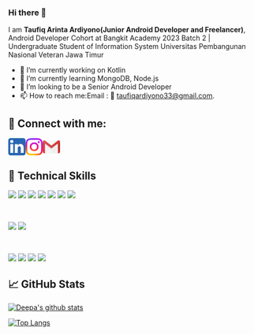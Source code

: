 ### Hi there 👋


I am **Taufiq Arinta Ardiyono(Junior Android Developer and Freelancer)**, Android Developer Cohort at Bangkit Academy 2023 Batch 2 | Undergraduate Student of Information System Universitas Pembangunan Nasional Veteran Jawa Timur

- 🔭 I’m currently working on Kotlin 
- 🌱 I’m currently learning MongoDB, Node.js
- 👯 I’m looking to be a Senior Android Developer
- 📫 How to reach me:Email : 📧 taufiqardiyono33@gmail.com.

## 🤝 Connect with me:

<a href="https://www.linkedin.com/in/taufiq-arinta/"><img align="left" src="https://raw.githubusercontent.com/deepajarout/deepajarout/main/5296501_linkedin_network_linkedin logo_icon.png" alt="deepa Jarout | LinkedIn" width="35px"/></a>

<a href="https://www.instagram.com/taufiq_arinta/"><img align="left" src="https://raw.githubusercontent.com/deepajarout/deepajarout/main/5296765_camera_instagram_instagram logo_icon.png" alt="deepa Jarout| Instagram" width="35px"/></a>

<a href="taufiqardiyono33@gmail.com"><img align="left" src="https://raw.githubusercontent.com/deepajarout/deepajarout/main/2993691_brand_brands_gmail_logo_logos_icon.png" alt="deepa jarout | Gmail" width="35px"/></a>

</br>
</br>


## 💼 Technical Skills

![](https://img.shields.io/badge/Framework-node.js-informational?style=flat&logo=node.js&logoColor=white)
![](https://img.shields.io/badge/Database-MongoDB-informational?style=flat&logo=mongodb&logoColor=white)
![](https://img.shields.io/badge/Code-JavaScript-informational?style=flat&logo=JavaScript&color=F7DF1E)
![](https://img.shields.io/badge/Code-HTML5-informational?style=flat&logo=HTML5&color=E34F26)
![](https://img.shields.io/badge/Code-SQLite-informational?style=flat&logo=SQLite&color=003B57)
![](https://img.shields.io/badge/Code-Kotlin-informational?style=flat&logo=Kotlin&color=003B57)
![](https://img.shields.io/badge/Framework-JSON-informational?style=flat&logo=JSON&logoColor=white)





</br>

![](https://img.shields.io/badge/Style-Bootstrap-informational?style=flat&logo=Bootstrap&color=7952B3)
![](https://img.shields.io/badge/Style-CSS3-informational?style=flat&logo=CSS3&color=1572B6)


</br>


![](https://img.shields.io/badge/Tools-Figma-informational?style=flat&logo=Figma&color=F24E1E)
![](https://img.shields.io/badge/Tools-GitHub-informational?style=flat&logo=GitHub&color=181717)
![](https://img.shields.io/badge/Tools-github-informational?style=flat&logo=github&logoColor=white)
![](https://img.shields.io/badge/testingTools-Androidstudio-informational?style=flat&logo=androidstudio&logoColor=#3DDC84)


## 📈 GitHub Stats 

[![Deepa's github stats](https://github-readme-stats.vercel.app/api?username=TaufiqArinta)](https://github.com/taufiqarinta)

[![Top Langs](https://github-readme-stats.vercel.app/api/top-langs/?username=taufiqarinta\&layout=donut)](https://github.com/taufiqarinta/github-readme-stats)


